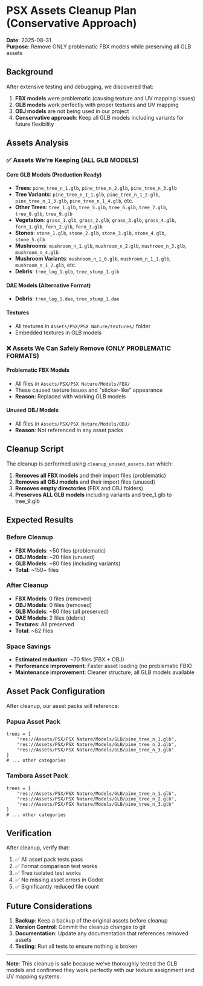 # PSX Assets Cleanup Plan (Conservative Approach)

**Date**: 2025-08-31  
**Purpose**: Remove ONLY problematic FBX models while preserving all GLB assets

## Background

After extensive testing and debugging, we discovered that:
1. **FBX models** were problematic (causing texture and UV mapping issues)
2. **GLB models** work perfectly with proper textures and UV mapping
3. **OBJ models** are not being used in our project
4. **Conservative approach**: Keep all GLB models including variants for future flexibility

## Assets Analysis

### ✅ **Assets We're Keeping (ALL GLB MODELS)**

#### Core GLB Models (Production Ready)
- **Trees**: `pine_tree_n_1.glb`, `pine_tree_n_2.glb`, `pine_tree_n_3.glb`
- **Tree Variants**: `pine_tree_n_1_1.glb`, `pine_tree_n_1_2.glb`, `pine_tree_n_1_3.glb`, `pine_tree_n_1_4.glb`, etc.
- **Other Trees**: `tree_1.glb`, `tree_5.glb`, `tree_6.glb`, `tree_7.glb`, `tree_8.glb`, `tree_9.glb`
- **Vegetation**: `grass_1.glb`, `grass_2.glb`, `grass_3.glb`, `grass_4.glb`, `fern_1.glb`, `fern_2.glb`, `fern_3.glb`
- **Stones**: `stone_1.glb`, `stone_2.glb`, `stone_3.glb`, `stone_4.glb`, `stone_5.glb`
- **Mushrooms**: `mushroom_n_1.glb`, `mushroom_n_2.glb`, `mushroom_n_3.glb`, `mushroom_n_4.glb`
- **Mushroom Variants**: `mushroom_n_1_0.glb`, `mushroom_n_1_1.glb`, `mushroom_n_1_2.glb`, etc.
- **Debris**: `tree_log_1.glb`, `tree_stump_1.glb`

#### DAE Models (Alternative Format)
- **Debris**: `tree_log_1.dae`, `tree_stump_1.dae`

#### Textures
- All textures in `Assets/PSX/PSX Nature/textures/` folder
- Embedded textures in GLB models

### ❌ **Assets We Can Safely Remove (ONLY PROBLEMATIC FORMATS)**

#### Problematic FBX Models
- All files in `Assets/PSX/PSX Nature/Models/FBX/`
- These caused texture issues and "sticker-like" appearance
- **Reason**: Replaced with working GLB models

#### Unused OBJ Models
- All files in `Assets/PSX/PSX Nature/Models/OBJ/`
- **Reason**: Not referenced in any asset packs

## Cleanup Script

The cleanup is performed using `cleanup_unused_assets.bat` which:

1. **Removes all FBX models** and their import files (problematic)
2. **Removes all OBJ models** and their import files (unused)
3. **Removes empty directories** (FBX and OBJ folders)
4. **Preserves ALL GLB models** including variants and tree_1.glb to tree_9.glb

## Expected Results

### Before Cleanup
- **FBX Models**: ~50 files (problematic)
- **OBJ Models**: ~20 files (unused)
- **GLB Models**: ~80 files (including variants)
- **Total**: ~150+ files

### After Cleanup
- **FBX Models**: 0 files (removed)
- **OBJ Models**: 0 files (removed)
- **GLB Models**: ~80 files (all preserved)
- **DAE Models**: 2 files (debris)
- **Textures**: All preserved
- **Total**: ~82 files

### Space Savings
- **Estimated reduction**: ~70 files (FBX + OBJ)
- **Performance improvement**: Faster asset loading (no problematic FBX)
- **Maintenance improvement**: Cleaner structure, all GLB models available

## Asset Pack Configuration

After cleanup, our asset packs will reference:

### Papua Asset Pack
```gdscript
trees = [
    "res://Assets/PSX/PSX Nature/Models/GLB/pine_tree_n_1.glb",
    "res://Assets/PSX/PSX Nature/Models/GLB/pine_tree_n_2.glb",
    "res://Assets/PSX/PSX Nature/Models/GLB/pine_tree_n_3.glb"
]
# ... other categories
```

### Tambora Asset Pack
```gdscript
trees = [
    "res://Assets/PSX/PSX Nature/Models/GLB/pine_tree_n_1.glb",
    "res://Assets/PSX/PSX Nature/Models/GLB/pine_tree_n_2.glb",
    "res://Assets/PSX/PSX Nature/Models/GLB/pine_tree_n_3.glb"
]
# ... other categories
```

## Verification

After cleanup, verify that:
1. ✅ All asset pack tests pass
2. ✅ Format comparison test works
3. ✅ Tree isolated test works
4. ✅ No missing asset errors in Godot
5. ✅ Significantly reduced file count

## Future Considerations

1. **Backup**: Keep a backup of the original assets before cleanup
2. **Version Control**: Commit the cleanup changes to git
3. **Documentation**: Update any documentation that references removed assets
4. **Testing**: Run all tests to ensure nothing is broken

---

**Note**: This cleanup is safe because we've thoroughly tested the GLB models and confirmed they work perfectly with our texture assignment and UV mapping systems.
